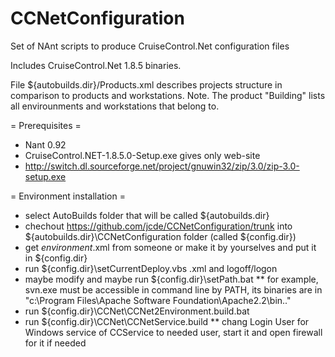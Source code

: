 # CCNetConfiguration
Set of NAnt scripts to produce CruiseControl.Net configuration files

Includes CruiseControl.Net 1.8.5 binaries.

File ${autobuilds.dir}/Products.xml describes projects structure in comparison to products and workstations.
Note. The product "Building" lists all envirounments and workstations that belong to.

= Prerequisites =
* Nant 0.92
* CruiseControl.NET-1.8.5.0-Setup.exe gives only web-site
* http://switch.dl.sourceforge.net/project/gnuwin32/zip/3.0/zip-3.0-setup.exe

= Environment installation =
* select AutoBuilds folder that will be called ${autobuilds.dir}
* chechout https://github.com/jcde/CCNetConfiguration/trunk into ${autobuilds.dir}\CCNetConfiguration folder (called ${config.dir})
* get _environment_.xml from someone or make it by yourselves and put it in ${config.dir}
* run ${config.dir}\setCurrentDeploy.vbs <environment>.xml and logoff/logon
* maybe modify and maybe run ${config.dir}\setPath.bat
** for example, svn.exe must be accessible in command line by PATH, its binaries are in "c:\Program Files\Apache Software Foundation\Apache2.2\bin\.." 
* run ${config.dir}\CCNet\CCNet2Environment.build.bat
* run ${config.dir}\CCNet\CCNetService.build
** chang Login User for Windows service of CCService to needed user, start it and open firewall for it if needed
